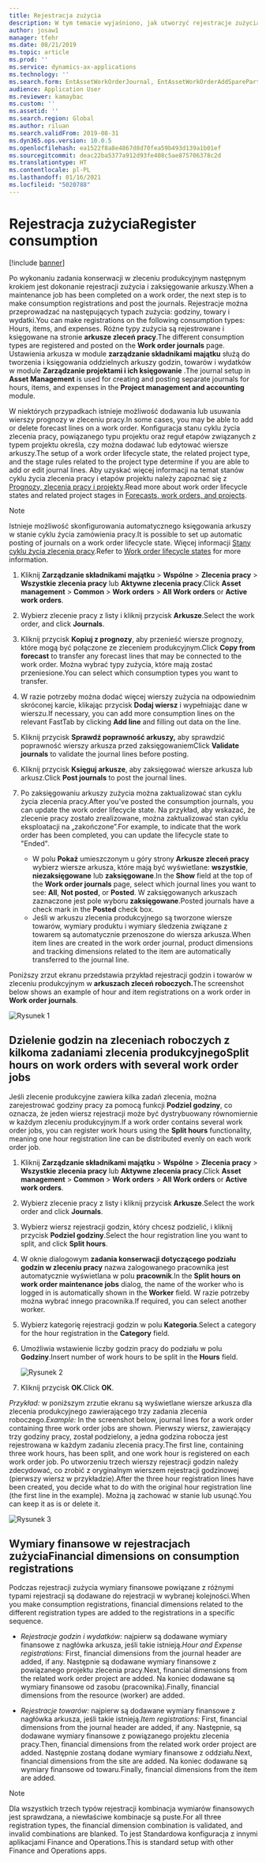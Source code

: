 ```yaml
---
title: Rejestracja zużycia
description: W tym temacie wyjaśniono, jak utworzyć rejestracje zużycia w module Zarządzanie składnikami majątku.
author: josaw1
manager: tfehr
ms.date: 08/21/2019
ms.topic: article
ms.prod: ''
ms.service: dynamics-ax-applications
ms.technology: ''
ms.search.form: EntAssetWorkOrderJournal, EntAssetWorkOrderAddSparePart
audience: Application User
ms.reviewer: kamaybac
ms.custom: ''
ms.assetid: ''
ms.search.region: Global
ms.author: riluan
ms.search.validFrom: 2019-08-31
ms.dyn365.ops.version: 10.0.5
ms.openlocfilehash: ea1522f8a8e4867d8d70fea59b493d139a1b01ef
ms.sourcegitcommit: deac22ba5377a912d93fe408c5ae875706378c2d
ms.translationtype: HT
ms.contentlocale: pl-PL
ms.lasthandoff: 01/16/2021
ms.locfileid: "5020788"
---
```

# <a name="register-consumption"></a><span data-ttu-id="8a3e7-103">Rejestracja zużycia</span><span class="sxs-lookup"><span data-stu-id="8a3e7-103">Register consumption</span></span>

[!include [banner](../../includes/banner.md)]

 

<span data-ttu-id="8a3e7-104">Po wykonaniu zadania konserwacji w zleceniu produkcyjnym następnym krokiem jest dokonanie rejestracji zużycia i zaksięgowanie arkuszy.</span><span class="sxs-lookup"><span data-stu-id="8a3e7-104">When a maintenance job has been completed on a work order, the next step is to make consumption registrations and post the journals.</span></span> <span data-ttu-id="8a3e7-105">Rejestracje można przeprowadzać na następujących typach zużycia: godziny, towary i wydatki.</span><span class="sxs-lookup"><span data-stu-id="8a3e7-105">You can make registrations on the following consumption types: Hours, items, and expenses.</span></span> <span data-ttu-id="8a3e7-106">Różne typy zużycia są rejestrowane i księgowane na stronie **arkusze zleceń pracy**.</span><span class="sxs-lookup"><span data-stu-id="8a3e7-106">The different consumption types are registered and posted on the **Work order journals** page.</span></span> <span data-ttu-id="8a3e7-107">Ustawienia arkusza w module **zarządzanie składnikami majątku** służą do tworzenia i księgowania oddzielnych arkuszy godzin, towarów i wydatków w module **Zarządzanie projektami i ich księgowanie** .</span><span class="sxs-lookup"><span data-stu-id="8a3e7-107">The journal setup in **Asset Management** is used for creating and posting separate journals for hours, items, and expenses in the **Project management and accounting** module.</span></span>

<span data-ttu-id="8a3e7-108">W niektórych przypadkach istnieje możliwość dodawania lub usuwania wierszy prognozy w zleceniu pracy.</span><span class="sxs-lookup"><span data-stu-id="8a3e7-108">In some cases, you may be able to add or delete forecast lines on a work order.</span></span> <span data-ttu-id="8a3e7-109">Konfiguracja stanu cyklu życia zlecenia pracy, powiązanego typu projektu oraz reguł etapów związanych z typem projektu określa, czy można dodawać lub edytować wiersze arkuszy.</span><span class="sxs-lookup"><span data-stu-id="8a3e7-109">The setup of a work order lifecycle state, the related project type, and the stage rules related to the project type determine if you are able to add or edit journal lines.</span></span> <span data-ttu-id="8a3e7-110">Aby uzyskać więcej informacji na temat stanów cyklu życia zlecenia pracy i etapów projektu należy zapoznać się z [Prognozy, zlecenia pracy i projekty](../integration-to-project-management-and-accounting/forecasts-work-orders-and-projects.md).</span><span class="sxs-lookup"><span data-stu-id="8a3e7-110">Read more about work order lifecycle states and related project stages in [Forecasts, work orders, and projects](../integration-to-project-management-and-accounting/forecasts-work-orders-and-projects.md).</span></span>

>[!NOTE]
><span data-ttu-id="8a3e7-111">Istnieje możliwość skonfigurowania automatycznego księgowania arkuszy w stanie cyklu życia zamówienia pracy.</span><span class="sxs-lookup"><span data-stu-id="8a3e7-111">It is possible to set up automatic posting of journals on a work order lifecycle state.</span></span> <span data-ttu-id="8a3e7-112">Więcej informacji [Stany cyklu życia zlecenia pracy](../setup-for-work-orders/work-order-lifecycle-states.md).</span><span class="sxs-lookup"><span data-stu-id="8a3e7-112">Refer to [Work order lifecycle states](../setup-for-work-orders/work-order-lifecycle-states.md) for more information.</span></span>

1. <span data-ttu-id="8a3e7-113">Kliknij **Zarządzanie składnikami majątku** > **Wspólne** > **Zlecenia pracy** > **Wszystkie zlecenia pracy** lub **Aktywne zlecenia pracy**.</span><span class="sxs-lookup"><span data-stu-id="8a3e7-113">Click **Asset management** > **Common** > **Work orders** > **All Work orders** or **Active work orders**.</span></span>

2. <span data-ttu-id="8a3e7-114">Wybierz zlecenie pracy z listy i kliknij przycisk **Arkusze**.</span><span class="sxs-lookup"><span data-stu-id="8a3e7-114">Select the work order, and click **Journals**.</span></span>

3. <span data-ttu-id="8a3e7-115">Kliknij przycisk **Kopiuj z prognozy**, aby przenieść wiersze prognozy, które mogą być połączone ze zleceniem produkcyjnym.</span><span class="sxs-lookup"><span data-stu-id="8a3e7-115">Click **Copy from forecast** to transfer any forecast lines that may be connected to the work order.</span></span> <span data-ttu-id="8a3e7-116">Można wybrać typy zużycia, które mają zostać przeniesione.</span><span class="sxs-lookup"><span data-stu-id="8a3e7-116">You can select which consumption types you want to transfer.</span></span>

4. <span data-ttu-id="8a3e7-117">W razie potrzeby można dodać więcej wierszy zużycia na odpowiednim skróconej karcie, klikając przycisk **Dodaj wiersz** i wypełniając dane w wierszu.</span><span class="sxs-lookup"><span data-stu-id="8a3e7-117">If necessary, you can add more consumption lines on the relevant FastTab by clicking **Add line** and filling out data on the line.</span></span>

5. <span data-ttu-id="8a3e7-118">Kliknij przycisk **Sprawdź poprawność arkuszy,** aby sprawdzić poprawność wierszy arkusza przed zaksięgowaniem</span><span class="sxs-lookup"><span data-stu-id="8a3e7-118">Click **Validate journals** to validate the journal lines before posting.</span></span>

6. <span data-ttu-id="8a3e7-119">Kliknij przycisk **Księguj arkusze**, aby zaksięgować wiersze arkusza lub arkusz.</span><span class="sxs-lookup"><span data-stu-id="8a3e7-119">Click **Post journals** to post the journal lines.</span></span>

7. <span data-ttu-id="8a3e7-120">Po zaksięgowaniu arkuszy zużycia można zaktualizować stan cyklu życia zlecenia pracy.</span><span class="sxs-lookup"><span data-stu-id="8a3e7-120">After you've posted the consumption journals, you can update the work order lifecycle state.</span></span> <span data-ttu-id="8a3e7-121">Na przykład, aby wskazać, że zlecenie pracy zostało zrealizowane, można zaktualizować stan cyklu eksploatacji na „zakończone”.</span><span class="sxs-lookup"><span data-stu-id="8a3e7-121">For example, to indicate that the work order has been completed, you can update the lifecycle state to "Ended".</span></span>

    - <span data-ttu-id="8a3e7-122">W polu **Pokaż** umieszczonym u góry strony **Arkusze zleceń pracy** wybierz wiersze arkusza, które mają być wyświetlane: **wszystkie**, **niezaksięgowane** lub **zaksięgowane**.</span><span class="sxs-lookup"><span data-stu-id="8a3e7-122">In the **Show** field at the top of the **Work order journals** page, select which journal lines you want to see: **All**, **Not posted**, or **Posted**.</span></span> <span data-ttu-id="8a3e7-123">W zaksięgowanych arkuszach zaznaczone jest pole wyboru **zaksięgowane**.</span><span class="sxs-lookup"><span data-stu-id="8a3e7-123">Posted journals have a check mark in the **Posted** check box.</span></span>  
    - <span data-ttu-id="8a3e7-124">Jeśli w arkuszu zlecenia produkcyjnego są tworzone wiersze towarów, wymiary produktu i wymiary śledzenia związane z towarem są automatycznie przenoszone do wiersza arkusza.</span><span class="sxs-lookup"><span data-stu-id="8a3e7-124">When item lines are created in the work order journal, product dimensions and tracking dimensions related to the item are automatically transferred to the journal line.</span></span>  

<span data-ttu-id="8a3e7-125">Poniższy zrzut ekranu przedstawia przykład rejestracji godzin i towarów w zleceniu produkcyjnym w **arkuszach zleceń roboczych.**</span><span class="sxs-lookup"><span data-stu-id="8a3e7-125">The screenshot below shows an example of hour and item registrations on a work order in **Work order journals**.</span></span>

![Rysunek 1](media/01-consumption.png)


## <a name="split-hours-on-work-orders-with-several-work-order-jobs"></a><span data-ttu-id="8a3e7-127">Dzielenie godzin na zleceniach roboczych z kilkoma zadaniami zlecenia produkcyjnego</span><span class="sxs-lookup"><span data-stu-id="8a3e7-127">Split hours on work orders with several work order jobs</span></span>

<span data-ttu-id="8a3e7-128">Jeśli zlecenie produkcyjne zawiera kilka zadań zlecenia, można zarejestrować godziny pracy za pomocą funkcji **Podziel godziny**, co oznacza, że jeden wiersz rejestracji może być dystrybuowany równomiernie w każdym zleceniu produkcyjnym.</span><span class="sxs-lookup"><span data-stu-id="8a3e7-128">If a work order contains several work order jobs, you can register work hours using the **Split hours** functionality, meaning one hour registration line can be distributed evenly on each work order job.</span></span>

1. <span data-ttu-id="8a3e7-129">Kliknij **Zarządzanie składnikami majątku** > **Wspólne** > **Zlecenia pracy** > **Wszystkie zlecenia pracy** lub **Aktywne zlecenia pracy**.</span><span class="sxs-lookup"><span data-stu-id="8a3e7-129">Click **Asset management** > **Common** > **Work orders** > **All Work orders** or **Active work orders**.</span></span>

2. <span data-ttu-id="8a3e7-130">Wybierz zlecenie pracy z listy i kliknij przycisk **Arkusze**.</span><span class="sxs-lookup"><span data-stu-id="8a3e7-130">Select the work order and click **Journals**.</span></span>

3. <span data-ttu-id="8a3e7-131">Wybierz wiersz rejestracji godzin, który chcesz podzielić, i kliknij przycisk **Podziel godziny**.</span><span class="sxs-lookup"><span data-stu-id="8a3e7-131">Select the hour registration line you want to split, and click **Split hours**.</span></span>

4. <span data-ttu-id="8a3e7-132">W oknie dialogowym **zadania konserwacji dotyczącego podziału godzin w zleceniu pracy** nazwa zalogowanego pracownika jest automatycznie wyświetlana w polu **pracownik**.</span><span class="sxs-lookup"><span data-stu-id="8a3e7-132">In the **Split hours on work order maintenance jobs** dialog, the name of the worker who is logged in is automatically shown in the **Worker** field.</span></span> <span data-ttu-id="8a3e7-133">W razie potrzeby można wybrać innego pracownika.</span><span class="sxs-lookup"><span data-stu-id="8a3e7-133">If required, you can select another worker.</span></span>

5. <span data-ttu-id="8a3e7-134">Wybierz kategorię rejestracji godzin w polu **Kategoria**.</span><span class="sxs-lookup"><span data-stu-id="8a3e7-134">Select a category for the hour registration in the **Category** field.</span></span>

6. <span data-ttu-id="8a3e7-135">Umożliwia wstawienie liczby godzin pracy do podziału w polu **Godziny**.</span><span class="sxs-lookup"><span data-stu-id="8a3e7-135">Insert number of work hours to be split in the **Hours** field.</span></span>

    ![Rysunek 2](media/02-consumption.png)

7. <span data-ttu-id="8a3e7-137">Kliknij przycisk **OK**.</span><span class="sxs-lookup"><span data-stu-id="8a3e7-137">Click **OK**.</span></span>

<span data-ttu-id="8a3e7-138">*Przykład:* w poniższym zrzutie ekranu są wyświetlane wiersze arkusza dla zlecenia produkcyjnego zawierającego trzy zadania zlecenia roboczego.</span><span class="sxs-lookup"><span data-stu-id="8a3e7-138">*Example:* In the screenshot below, journal lines for a work order containing three work order jobs are shown.</span></span> <span data-ttu-id="8a3e7-139">Pierwszy wiersz, zawierający trzy godziny pracy, został podzielony, a jedna godzina robocza jest rejestrowana w każdym zadaniu zlecenia pracy.</span><span class="sxs-lookup"><span data-stu-id="8a3e7-139">The first line, containing three work hours, has been split, and one work hour is registered on each work order job.</span></span> <span data-ttu-id="8a3e7-140">Po utworzeniu trzech wierszy rejestracji godzin należy zdecydować, co zrobić z oryginalnym wierszem rejestracji godzinowej (pierwszy wiersz w przykładzie).</span><span class="sxs-lookup"><span data-stu-id="8a3e7-140">After the three hour registration lines have been created, you decide what to do with the original hour registration line (the first line in the example).</span></span> <span data-ttu-id="8a3e7-141">Można ją zachować w stanie lub usunąć.</span><span class="sxs-lookup"><span data-stu-id="8a3e7-141">You can keep it as is or delete it.</span></span> 

![Rysunek 3](media/03-consumption.png)

## <a name="financial-dimensions-on-consumption-registrations"></a><span data-ttu-id="8a3e7-143">Wymiary finansowe w rejestracjach zużycia</span><span class="sxs-lookup"><span data-stu-id="8a3e7-143">Financial dimensions on consumption registrations</span></span>

<span data-ttu-id="8a3e7-144">Podczas rejestracji zużycia wymiary finansowe powiązane z różnymi typami rejestracji są dodawane do rejestracji w wybranej kolejności.</span><span class="sxs-lookup"><span data-stu-id="8a3e7-144">When you make consumption registrations, financial dimensions related to the different registration types are added to the registrations in a specific sequence.</span></span> 

- <span data-ttu-id="8a3e7-145">*Rejestracje godzin i wydatków:* najpierw są dodawane wymiary finansowe z nagłówka arkusza, jeśli takie istnieją.</span><span class="sxs-lookup"><span data-stu-id="8a3e7-145">*Hour and Expense registrations:* First, financial dimensions from the journal header are added, if any.</span></span> <span data-ttu-id="8a3e7-146">Następnie są dodawane wymiary finansowe z powiązanego projektu zlecenia pracy.</span><span class="sxs-lookup"><span data-stu-id="8a3e7-146">Next, financial dimensions from the related work order project are added.</span></span> <span data-ttu-id="8a3e7-147">Na koniec dodawane są wymiary finansowe od zasobu (pracownika).</span><span class="sxs-lookup"><span data-stu-id="8a3e7-147">Finally, financial dimensions from the resource (worker) are added.</span></span>

- <span data-ttu-id="8a3e7-148">*Rejestracje towarów:* najpierw są dodawane wymiary finansowe z nagłówka arkusza, jeśli takie istnieją.</span><span class="sxs-lookup"><span data-stu-id="8a3e7-148">*Item registrations:* First, financial dimensions from the journal header are added, if any.</span></span> <span data-ttu-id="8a3e7-149">Następnie, są dodawane wymiary finansowe z powiązanego projektu zlecenia pracy.</span><span class="sxs-lookup"><span data-stu-id="8a3e7-149">Then, financial dimensions from the related work order project are added.</span></span> <span data-ttu-id="8a3e7-150">Następnie zostaną dodane wymiary finansowe z oddziału.</span><span class="sxs-lookup"><span data-stu-id="8a3e7-150">Next, financial dimensions from the site are added.</span></span> <span data-ttu-id="8a3e7-151">Na koniec dodawane są wymiary finansowe od towaru.</span><span class="sxs-lookup"><span data-stu-id="8a3e7-151">Finally, financial dimensions from the item are added.</span></span>

>[!NOTE]
><span data-ttu-id="8a3e7-152">Dla wszystkich trzech typów rejestracji kombinacja wymiarów finansowych jest sprawdzana, a niewłaściwe kombinacje są puste.</span><span class="sxs-lookup"><span data-stu-id="8a3e7-152">For all three registration types, the financial dimension combination is validated, and invalid combinations are blanked.</span></span> <span data-ttu-id="8a3e7-153">To jest Standardowa konfiguracja z innymi aplikacjami Finance and Operations.</span><span class="sxs-lookup"><span data-stu-id="8a3e7-153">This is standard setup with other Finance and Operations apps.</span></span>


